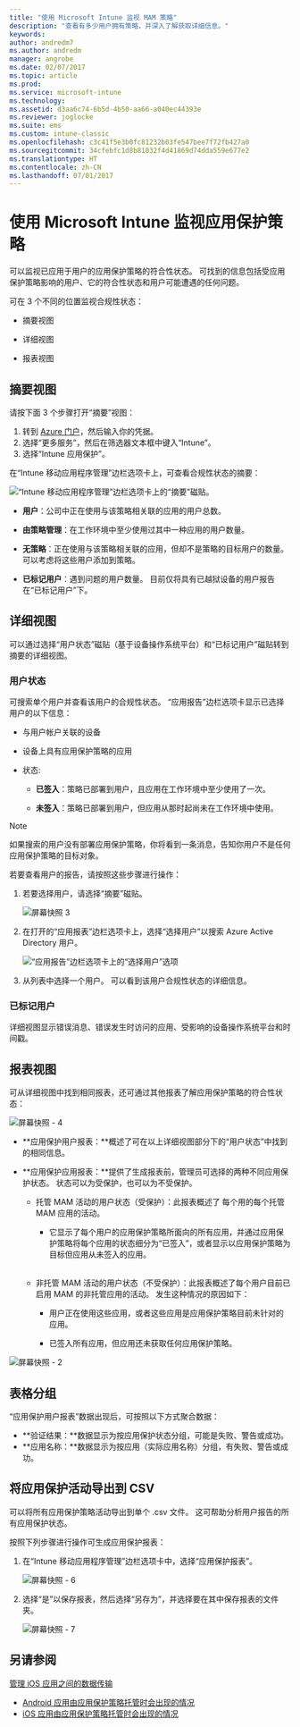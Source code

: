 ```yaml
---
title: "使用 Microsoft Intune 监视 MAM 策略"
description: "查看有多少用户拥有策略，并深入了解获取详细信息。"
keywords: 
author: andredm7
ms.author: andredm
manager: angrobe
ms.date: 02/07/2017
ms.topic: article
ms.prod: 
ms.service: microsoft-intune
ms.technology: 
ms.assetid: d3aa6c74-6b5d-4b50-aa66-a040ec44393e
ms.reviewer: joglocke
ms.suite: ems
ms.custom: intune-classic
ms.openlocfilehash: c3c41f5e3b0fc81232b03fe547bee7f72fb427a0
ms.sourcegitcommit: 34cfebfc1d8b81032f4d41869d74dda559e677e2
ms.translationtype: HT
ms.contentlocale: zh-CN
ms.lasthandoff: 07/01/2017
---
```

# <a name="monitor-app-protection-policies-with-microsoft-intune"></a>使用 Microsoft Intune 监视应用保护策略
可以监视已应用于用户的应用保护策略的符合性状态。 可找到的信息包括受应用保护策略影响的用户、它的符合性状态和用户可能遭遇的任何问题。

可在 3 个不同的位置监视合规性状态：

-   摘要视图

-   详细视图

-   报表视图

## <a name="summary-view"></a>摘要视图

请按下面 3 个步骤打开“摘要”视图：

1. 转到 [Azure 门户](https://portal.azure.com)，然后输入你的凭据。
2. 选择“更多服务”，然后在筛选器文本框中键入“Intune”。
3. 选择“Intune 应用保护”。

在“Intune 移动应用程序管理”边栏选项卡上，可查看合规性状态的摘要：

![“Intune 移动应用程序管理”边栏选项卡上的“摘要”磁贴。](../media/mam-azure-portal-user-status-summary.png)

-   **用户**：公司中正在使用与该策略相关联的应用的用户总数。

-   **由策略管理**：在工作环境中至少使用过其中一种应用的用户数量。

-   **无策略**：正在使用与该策略相关联的应用，但却不是策略的目标用户的数量。 可以考虑将这些用户添加到策略。

- **已标记用户**：遇到问题的用户数量。 目前仅将具有已越狱设备的用户报告在“已标记用户”下。


## <a name="detailed-view"></a>详细视图
可以通过选择“用户状态”磁贴（基于设备操作系统平台）和“已标记用户”磁贴转到摘要的详细视图。

### <a name="user-status"></a>用户状态
可搜索单个用户并查看该用户的合规性状态。 “应用报告”边栏选项卡显示已选择用户的以下信息：
- 与用户帐户关联的设备

- 设备上具有应用保护策略的应用

- 状态:

  - **已签入**：策略已部署到用户，且应用在工作环境中至少使用了一次。

  - **未签入**：策略已部署到用户，但应用从那时起尚未在工作环境中使用。

>[!NOTE]
> 如果搜索的用户没有部署应用保护策略，你将看到一条消息，告知你用户不是任何应用保护策略的目标对象。

若要查看用户的报告，请按照这些步骤进行操作：

1.  若要选择用户，请选择“摘要”磁贴。

    ![屏幕快照 3](../media/MAM-reporting-6.png)

2. 在打开的“应用报表”边栏选项卡上，选择“选择用户”以搜索 Azure Active Directory 用户。

    ![“应用报告”边栏选项卡上的“选择用户”选项](../media/MAM-reporting-2.png)

3. 从列表中选择一个用户。 可以看到该用户合规性状态的详细信息。

### <a name="flagged-users"></a>已标记用户
详细视图显示错误消息、错误发生时访问的应用、受影响的设备操作系统平台和时间戳。

## <a name="reporting-view"></a>报表视图

可从详细视图中找到相同报表，还可通过其他报表了解应用保护策略的符合性状态：

![屏幕快照 - 4](../media/MAM-reporting-7.png)

-   **应用保护用户报表：**概述了可在以上详细视图部分下的“用户状态”中找到的相同信息。

-   **应用保护应用报表：**提供了生成报表前，管理员可选择的两种不同应用保护状态。 状态可以为受保护，也可以为不受保护。

    -   托管 MAM 活动的用户状态（受保护）：此报表概述了 每个用的每个托管 MAM 应用的活动。

        -   它显示了每个用户的应用保护策略所面向的所有应用，并通过应用保护策略将每个应用的状态细分为“已签入”，或者显示以应用保护策略为目标但应用从未签入的应用。
<br></br>
    -   非托管 MAM 活动的用户状态（不受保护）：此报表概述了每个用户目前已启用 MAM 的非托管应用的活动。 发生这种情况的原因如下：

        -   用户正在使用这些应用，或者这些应用是应用保护策略目前未针对的应用。

        -   已签入所有应用，但应用还未获取任何应用保护策略。

![屏幕快照 - 2](../media/MAM-reporting-4.png)

## <a name="table-grouping"></a>表格分组

“应用保护用户报表”数据出现后，可按照以下方式聚合数据：

- **验证结果：**数据显示为按应用保护状态分组，可能是失败、警告或成功。
- **应用名称：**数据显示为按应用（实际应用名称）分组，有失败、警告或成功。

## <a name="export-app-protection-activities-to-csv"></a>将应用保护活动导出到 CSV

可以将所有应用保护策略活动导出到单个 .csv 文件。 这可帮助分析用户报告的所有应用保护状态。

按照下列步骤进行操作可生成应用保护报表：

1. 在“Intune 移动应用程序管理”边栏选项卡中，选择“应用保护报表”。

    ![屏幕快照 - 6](../media/app-protection-report-csv-2.png)

2. 选择“是”以保存报表，然后选择“另存为”，并选择要在其中保存报表的文件夹。

    ![屏幕快照 - 7](../media/app-protection-report-csv-1.png)

## <a name="see-also"></a>另请参阅
[管理 iOS 应用之间的数据传输](manage-data-transfer-between-ios-apps-with-microsoft-intune.md)

* [Android 应用由应用保护策略托管时会出现的情况](/intune/end-user-mam-apps-android)
* [iOS 应用由应用保护策略托管时会出现的情况](/intune/end-user-mam-apps-ios)

